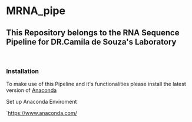 # MRNA_pipe

## This Repository belongs to the RNA Sequence Pipeline for DR.Camila de Souza's Laboratory 

<br>

### Installation
To make use of this Pipeline and it's functionalities please install the latest version of [Anaconda](https://www.anaconda.com/)

Set up Anaconda Enviroment 

`https://www.anaconda.com/
<br>


<br>




